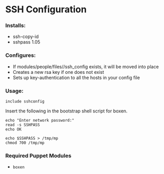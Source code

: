 # SSH Configuration 

### Installs:
- ssh-copy-id
- sshpass 1.05

### Configures:
- If modules/people/files/<github username>/ssh_config exists, it will be moved into place
- Creates a new rsa key if one does not exist
- Sets up key-authentication to all the hosts in your config file


### Usage:

```
include sshconfig
```

Insert the following in the bootstrap shell script for boxen.

```
echo "Enter network password:"
read -s SSHPASS
echo OK

echo $SSHPASS > /tmp/mp
chmod 700 /tmp/mp
```

### Required Puppet Modules

* `boxen`